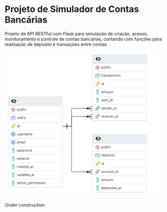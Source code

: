 # Projeto de Simulador de Contas Bancárias

Projeto de API RESTful com Flask para simulação de criação, acesso, monitoramento e controle de contas bancárias, contando com funções para realização de depósito e transações entre contas.

![Tabela Entidade-Relacionamento do banco de dados](frontend/src/images/db_EDR.png)


Under construction